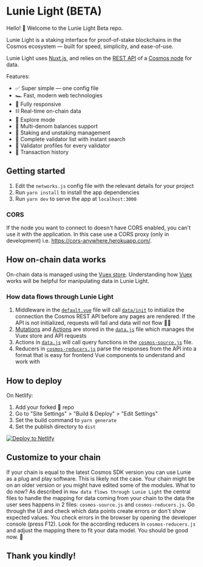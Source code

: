 # Lunie Light (BETA)

Hello! 👋 Welcome to the Lunie Light Beta repo.

Lunie Light is a staking interface for proof-of-stake blockchains in the Cosmos ecosystem — built for speed, simplicity, and ease-of-use.

Lunie Light uses [Nuxt.js](https://nuxtjs.org), and relies on the [REST API](https://cosmos.network/rpc) of a [Cosmos node](https://docs.cosmos.network/master/interfaces/rest.html) for data.

Features:

- ✅ Super simple — one config file
- 🏎 Fast, modern web technologies
- 📱 Fully responsive
- ⛓ Real-time on-chain data
- 🔭 Explore mode
- 💸 Multi-denom balances support
- 🥩 Staking and unstaking management
- 💯 Complete validator list with instant search
- 🤗 Validator profiles for every validator
- 🧾 Transaction history

## Getting started

1. Edit the `networks.js` config file with the relevant details for your project
2. Run `yarn install` to install the app dependencies
3. Run `yarn dev` to serve the app at `localhost:3000`

### CORS

If the node you want to connect to doesn't have CORS enabled, you can't use it with the application. In this case use a CORS proxy (only in development) i.e. https://cors-anywhere.herokuapp.com/.

## How on-chain data works

On-chain data is managed using the [Vuex store](https://nuxtjs.org/docs/2.x/directory-structure/store/). Understanding how [Vuex](https://vuex.vuejs.org/) works will be helpful for manipulating data in Lunie Light.

### How data flows through Lunie Light

1. Middleware in the [`default.vue`](https://github.com/luniehq/lunie-light/blob/master/layouts/default.vue) file will call [`data/init`](https://github.com/luniehq/lunie-light/blob/master/layouts/default.vue#L24) to initialize the connection the Cosmos REST API before any pages are rendered. If the API is not initialized, requests will fail and data will not flow 🏄‍♂️
2. [Mutations](https://vuex.vuejs.org/guide/mutations.html) and [Actions](https://vuex.vuejs.org/guide/actions.html) are stored in the [`data.js`](https://github.com/luniehq/lunie-light/blob/master/store/data.js) file which manages the Vuex store and API requests
3. Actions in [`data.js`](https://github.com/luniehq/lunie-light/blob/master/store/data.js) will call query functions in the [`cosmos-source.js`](https://github.com/luniehq/lunie-light/blob/master/common/cosmosV3-source.js) file.
4. Reducers in [`cosmos-reducers.js`](https://github.com/luniehq/lunie-light/blob/master/common/cosmosV3-reducers.js) parse the responses from the API into a format that is easy for frontend Vue components to understand and work with

## How to deploy

On Netlify:

1. Add your forked 🍴 repo
2. Go to "Site Settings" > "Build & Deploy" > "Edit Settings"
3. Set the build command to `yarn generate`
4. Set the publish directory to `dist`

[![Deploy to Netlify](https://www.netlify.com/img/deploy/button.svg)](https://app.netlify.com/start)

## Customize to your chain

If your chain is equal to the latest Cosmos SDK version you can use Lunie as a plug and play software. This is likely not the case. Your chain might be on an older version or you might have edited some of the modules. What to do now? As described in `How data flows through Lunie Light` the central files to handle the mapping for data coming from your chain to the data the user sees happens in 2 files: `cosmos-source.js` and `cosmos-reducers.js`. Go through the UI and check which data points create errors or don't show expected values. You check errors in the browser by opening the developer console (press F12). Look for the according reducers in `cosmos-reducers.js` and adjust the mapping there to fit your data model. You should be good now. 🙌

## Thank you kindly!
